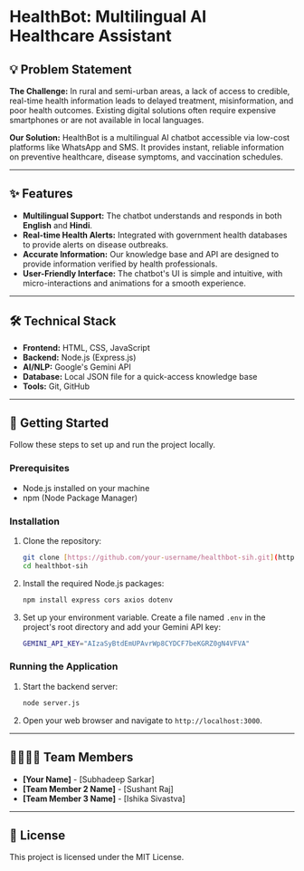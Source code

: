 # HealthBot: Multilingual AI Healthcare Assistant

## 💡 Problem Statement

**The Challenge:** In rural and semi-urban areas, a lack of access to credible, real-time health information leads to delayed treatment, misinformation, and poor health outcomes. Existing digital solutions often require expensive smartphones or are not available in local languages.

**Our Solution:** HealthBot is a multilingual AI chatbot accessible via low-cost platforms like WhatsApp and SMS. It provides instant, reliable information on preventive healthcare, disease symptoms, and vaccination schedules.

---

## ✨ Features

- **Multilingual Support:** The chatbot understands and responds in both **English** and **Hindi**.
- **Real-time Health Alerts:** Integrated with government health databases to provide alerts on disease outbreaks.
- **Accurate Information:** Our knowledge base and API are designed to provide information verified by health professionals.
- **User-Friendly Interface:** The chatbot's UI is simple and intuitive, with micro-interactions and animations for a smooth experience.

---

## 🛠️ Technical Stack

- **Frontend:** HTML, CSS, JavaScript
- **Backend:** Node.js (Express.js)
- **AI/NLP:** Google's Gemini API
- **Database:** Local JSON file for a quick-access knowledge base
- **Tools:** Git, GitHub

---

## 🚀 Getting Started

Follow these steps to set up and run the project locally.

### Prerequisites

- Node.js installed on your machine
- npm (Node Package Manager)

### Installation

1.  Clone the repository:
    ```bash
    git clone [https://github.com/your-username/healthbot-sih.git](https://github.com/your-username/healthbot-sih.git)
    cd healthbot-sih
    ```

2.  Install the required Node.js packages:
    ```bash
    npm install express cors axios dotenv
    ```

3.  Set up your environment variable. Create a file named `.env` in the project's root directory and add your Gemini API key:
    ```bash
    GEMINI_API_KEY="AIzaSyBtdEmUPAvrWp8CYDCF7beKGRZ0gN4VFVA"
    ```

### Running the Application

1.  Start the backend server:
    ```bash
    node server.js
    ```
2.  Open your web browser and navigate to `http://localhost:3000`.

---

## 👨‍👩‍👧‍👦 Team Members

- **[Your Name]** - [Subhadeep Sarkar]
- **[Team Member 2 Name]** - [Sushant Raj]
- **[Team Member 3 Name]** - [Ishika Sivastva]

---

## 📜 License

This project is licensed under the MIT License.